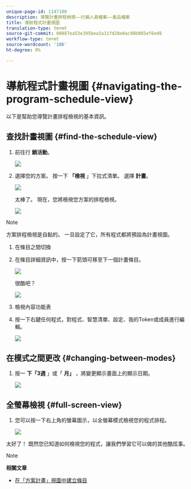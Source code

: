 ```yaml
---
unique-page-id: 1147100
description: 導覽計畫排程檢視——行銷人員檔案——產品檔案
title: 導航程式計畫視圖
translation-type: tm+mt
source-git-commit: 00887ea53e395bea3a11fd28e0ac98b085ef6ed8
workflow-type: tm+mt
source-wordcount: '186'
ht-degree: 0%

---
```



# 導航程式計畫視圖 {#navigating-the-program-schedule-view}

以下是幫助您導覽計畫排程檢視的基本資訊。

## 查找計畫視圖 {#find-the-schedule-view}

1. 前往行 **銷活動**。

   ![](assets/login-marketing-activities.png)

1. 選擇您的方案。 按一下 **「檢視** 」下拉式清單。 選擇 **計畫**。

   ![](assets/image2014-9-17-11-3a38-3a3.png)

   太棒了。 現在，您將檢視您方案的排程檢視。

   ![](assets/image2014-9-17-11-3a38-3a14.png)

>[!NOTE]
>
>方案排程檢視是自黏的。 一旦設定了它，所有程式都將預設為計畫視圖。

1. 在條目之間切換
1. 在條目詳細資訊中，按一下箭頭可移至下一個計畫條目。

   ![](assets/image2014-9-17-11-3a38-3a54.png)

   很酷吧？

   ![](assets/image2014-9-17-11-3a39-3a10.png)

1. 檢視內容功能表
1. 按一下右鍵任何程式，對程式、智慧清單、設定、我的Token或成員進行編輯。

   ![](assets/image2014-9-17-11-3a39-3a59.png)

## 在模式之間更改 {#changing-between-modes}

1. 按一 **下「3週** 」或「 **月」** ，將變更顯示畫面上的顯示日期。

   ![](assets/image2014-9-17-11-3a40-3a19.png)

## 全螢幕檢視 {#full-screen-view}

1. 您可以按一下右上角的螢幕圖示，以全螢幕模式檢視您的程式排程。

   ![](assets/image2014-9-17-11-3a40-3a45.png)

太好了！ 既然您已知道如何檢視您的程式，讓我們學習它可以做的其他酷炫事。

>[!NOTE]
>
>**相關文章**
>
>* [在「方案計畫」視圖中建立條目](creating-an-entry-in-the-program-schedule-view.md)

>



